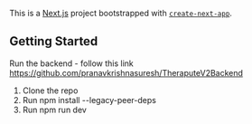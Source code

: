 This is a [Next.js](https://nextjs.org/) project bootstrapped with [`create-next-app`](https://github.com/vercel/next.js/tree/canary/packages/create-next-app).

## Getting Started

Run the backend - follow this link
https://github.com/pranavkrishnasuresh/TheraputeV2Backend


1. Clone the repo
2. Run npm install --legacy-peer-deps
3. Run npm run dev

